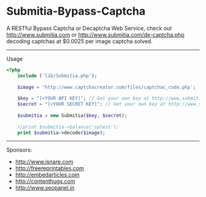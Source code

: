 # Submitia-Bypass-Captcha
A RESTful Bypass Captcha or Decaptcha Web Service, check out http://www.submitia.com or http://www.submitia.com/de-captcha.php decoding captchas at $0.0025 per image captcha solved.

----
Usage

```php
<?php
	include ('lib/Submitia.php');
	
	$image = 'http://www.captchacreator.com/files/captchac_code.php';
	
	$key = "[<YOUR API KEY]"; // Get your own key at http://www.submitia.com/de-captcha.php
	$secret = "[<YOUR SECRET KEY]"; // Get your own key at http://www.submitia.com/de-captcha.php
	
	$submitia = new Submitia($key, $secret);
	
	//print $submitia->balance('sptest');
	print $submitia->decode($image);	
```

----
Sponsors:

- http://www.isnare.com
- http://freereprintables.com
- http://embedarticles.com
- http://contenthugs.com
- http://www.seopanel.in


